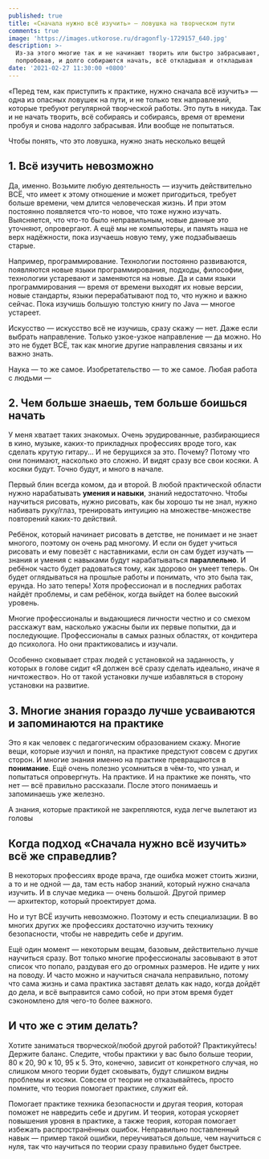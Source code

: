 ```yaml
---
published: true
title: «Сначала нужно всё изучить» — ловушка на творческом пути
comments: true
image: 'https://images.utkorose.ru/dragonfly-1729157_640.jpg'
description: >-
  Из-за этого многие так и не начинают творить или быстро забрасывают,
  попробовав, и долго собираются начать, всё откладывая и откладывая
date: '2021-02-27 11:30:00 +0800'
---
```

«Перед тем, как приступить к практике, нужно сначала всё изучить» — одна из опасных ловушек на пути, и не только тех направлений, которые требуют регулярной творческой работы. Это путь в никуда. Так и не начать творить, всё собираясь и собираясь, время от времени пробуя и снова надолго забрасывая. Или вообще не попытаться.

Чтобы понять, что это ловушка, нужно знать несколько вещей

## 1. Всё изучить невозможно

Да, именно. Возьмите любую деятельность — изучить действительно ВСЁ, что имеет к этому отношение и может пригодиться, требует больше времени, чем длится человеческая жизнь. И при этом постоянно появляется что-то новое, что тоже нужно изучать. Выясняется, что что-то было неправильным, новые данные это уточняют, опровергают. А ещё мы не компьютеры, и память наша не верх надёжности, пока изучаешь новую тему, уже подзабываешь старые.

Например, программирование. Технологии постоянно развиваются, появляются новые языки программирования, подходы, философии, технологии устаревают и заменяются на новые. Да и сами языки программирования — время от времени выходят их новые версии, новые стандарты, языки перерабатывают под то, что нужно и важно сейчас. Пока изучишь большую толстую книгу по Java — многое устареет.

Искусство — искусство всё не изучишь, сразу скажу — нет. Даже если выбрать направление. Только узкое-узкое направление — да можно. Но это не будет ВСЁ, так как многие другие направления связаны и их важно знать. 

Наука — то же самое. Изобретательство — то же самое. Любая работа с людьми — 

## 2. Чем больше знаешь, тем больше боишься начать

У меня хватает таких знакомых. Очень эрудированные, разбирающиеся в кино, музыке, каких-то прикладных профессиях вроде того, как сделать крутую гитару... И не берущихся за это. Почему? Потому что они понимают, насколько это сложно. И видят сразу все свои косяки. А косяки будут. Точно будут, и много в начале.

Первый блин всегда комом, да и второй. В любой практической области нужно нарабатывать **умения и навыки**, знаний недостаточно. Чтобы научиться рисовать, нужно рисовать, как бы хорошо ты не знал, нужно набивать руку/глаз, тренировать интуицию на множестве-множестве повторений каких-то действий.

Ребёнок, который начинает рисовать в детстве, не понимает и не знает многого, поэтому он очень рад многому. И если он будет учиться рисовать и ему повезёт с наставниками, если он сам будет изучать — знания и умения с навыками будут нарабатываться **параллельно**. И ребёнок часто будет радоваться тому, как здорово он умеет теперь. Он будет оглядываться на прошлые работы и понимать, что это была так, ерунда. Но зато теперь! Хотя профессионал и в последних работах найдёт проблемы, и сам ребёнок, когда выйдет на более высокий уровень.

Многие профессионалы и выдающиеся личности честно и со смехом расскажут вам, насколько ужасны были их первые попытки, да и последующие. Профессионалы в самых разных областях, от кондитера до психолога. Но они практиковались и изучали.

Особенно сковывает страх людей с установкой на заданность, у которых в голове сидит «Я должен всё сразу сделать идеально, иначе я ничтожество». Но от такой установки лучше избавляться в сторону установки на развитие.

## 3. Многие знания гораздо лучше усваиваются и запоминаются на практике

Это я как человек с педагогическим образованием скажу. Многие вещи, которые изучил и понял, на практике предстуют совсем с других сторон. И многие знания именно на практике превращаются в **понимание**. Ещё очень полезно усомниться в чём-то, что узнал, и попытаться опровергнуть. На практике. И на практике же понять, что нет — всё правильно рассказали. После этого понимаешь и запоминаешь уже железно.

А знания, которые практикой не закрепляются, куда легче вылетают из головы

## Когда подход «Сначала нужно всё изучить» всё же справедлив?

В некоторых профессиях вроде врача, где ошибка может стоить жизни, а то и не одной — да, там есть набор знаний, который нужно сначала изучить. И в случае медика — очень большой. Другой пример — архитектор, который проектирует дома.

Но и тут ВСЁ изучить невозможно. Поэтому и есть специализации. В во многих других же профессиях достаточно изучить технику безопасности, чтобы не навредить себе и другим.

Ещё один момент — некоторым вещам, базовым, действительно лучше научиться сразу. Вот только многие профессионалы засовывают в этот список что попало, раздувая его до огромных размеров. Не идите у них на поводу. И часто можно и научиться сначала неправильно, потому что сама жизнь и сама практика заставят делать как надо, когда дойдёт до дела, и всё выправится само собой, но при этом время будет сэкономлено для чего-то более важного.

## И что же с этим делать?

Хотите заниматься творческой/любой другой работой? Практикуйтесь! Держите баланс. Следите, чтобы практики у вас было больше теории, 80 к 20, 90 к 10, 95 к 5. Это, конечно, зависит от конкретного случая, но слишком много теории будет сковывать, будут слишком видны проблемы и косяки. Совсем от теории не отказывайтесь, просто помните, что теория помогает практике, служит ей.

Помогает практике техника безопасности и другая теория, которая поможет не навредить себе и другим. И теория, которая ускоряет повышения уровня в практике, а также теория, которая помогает избежать распространённых ошибок. Неправильно поставленный навык — пример такой ошибки, переучиваться дольше, чем научиться с нуля, так что научиться по теории сразу правильно будет быстрее.

